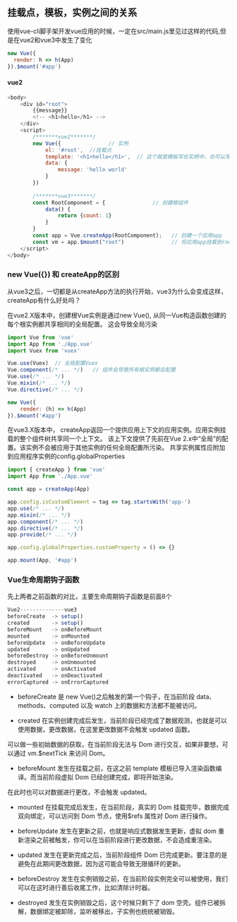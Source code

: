 ## 挂载点，模板，实例之间的关系
使用vue-cli脚手架开发vue应用的时候，一定在src/main.js里见过这样的代码,但是在vue2和vue3中发生了变化
```js
new Vue({
  render: h => h(App)
}).$mount('#app')
```

#### vue2
```js
<body>
	<div id="root"> 
		{{message}}
		<!-- <h1>hello</h1> -->
	</div>
	<script>
		/*******vue2*******/
		new Vue({				// 实例
			el: '#root',  //挂载点
			template: '<h1>hello</h1>',  // 这个就是模板写在实例中，也可以写在挂载点中
			data: {
				message: 'hello world'
			}
		})
		
		/*******vue3*******/
		const RootComponent = {               // 创建根组件
			data() {
				return {count: 1}
			}
		}
		const app = Vue.createApp(RootComponent);   // 创建一个应用app
		const vm = app.$mount("root")               // 将应用app挂载到root节点上，并返回实例vm
	</script>
</body>
```

### new Vue({}) 和 createApp的区别
从vue3之后，一切都是从createApp方法的执行开始，vue3为什么会变成这样，createApp有什么好处吗？

在vue2.X版本中，创建根Vue实例是通过new Vue(), 从同一Vue构造函数创建的每个根实例都共享相同的全局配置。
这会导致全局污染

```js
import Vue from 'vue'
import App from './App.vue'
import Vuex from 'vuex'

Vue.use(Vuex)  // 全局配置Vuex
Vue.component(/* ... */)   // 组件会导致所有根实例都会配置
Vue.use(/* ... */)
Vue.mixin(/* ... */)
Vue.directive(/* ... */)

new Vue({
	render: (h) => h(App)
}).$mount('#app')
```

在vue3.X版本中，
createApp返回一个提供应用上下文的应用实例。应用实例挂载的整个组件树共享同一个上下文。
该上下文提供了先前在Vue 2.x中“全局”的配置。该实例不会被应用于其他实例的任何全局配置所污染。
共享实例属性应附加到应用程序实例的config.globalProperties
```js
import { createApp } from 'vue'
import App from './App.vue'

const app = createApp(App)

app.config.isCustomElement = tag => tag.startsWith('app-')
app.use(/* ... */)
app.mixin(/* ... */)
app.component(/* ... */)
app.directive(/* ... */)
app.provide(/* ... */)

app.config.globalProperties.customProperty = () => {}

app.mount(App, '#app')
```

### Vue生命周期钩子函数
先上两者之前函数的对比，主要生命周期钩子函数是前面8个
```js
Vue2--------------vue3
beforeCreate  -> setup()                    
created       -> setup()                    
beforeMount   -> onBeforeMount              
mounted       -> onMounted
beforeUpdate  -> onBeforeUpdate
updated       -> onUpdated
beforeDestroy -> onBeforeUnmount
destroyed     -> onUnmounted
activated     -> onActivated
deactivated   -> onDeactivated
errorCaptured -> onErrorCaptured
```

 - beforeCreate 是 new Vue()之后触发的第一个钩子，在当前阶段 data、methods、computed 以及 watch 上的数据和方法都不能被访问。

 - created 在实例创建完成后发生，当前阶段已经完成了数据观测，也就是可以使用数据，更改数据，在这里更改数据不会触发 updated 函数。

可以做一些初始数据的获取，在当前阶段无法与 Dom 进行交互，如果非要想，可以通过 vm.$nextTick 来访问 Dom。

 - beforeMount 发生在挂载之前，在这之前 template 模板已导入渲染函数编译。而当前阶段虚拟 Dom 已经创建完成，即将开始渲染。

在此时也可以对数据进行更改，不会触发 updated。

 - mounted 在挂载完成后发生，在当前阶段，真实的 Dom 挂载完毕，数据完成双向绑定，可以访问到 Dom 节点，使用$refs 属性对 Dom 进行操作。

 - beforeUpdate 发生在更新之前，也就是响应式数据发生更新，虚拟 dom 重新渲染之前被触发，你可以在当前阶段进行更改数据，不会造成重渲染。

 - updated 发生在更新完成之后，当前阶段组件 Dom 已完成更新。要注意的是避免在此期间更改数据，因为这可能会导致无限循环的更新。

 - beforeDestroy 发生在实例销毁之前，在当前阶段实例完全可以被使用，我们可以在这时进行善后收尾工作，比如清除计时器。

 - destroyed 发生在实例销毁之后，这个时候只剩下了 dom 空壳。组件已被拆解，数据绑定被卸除，监听被移出，子实例也统统被销毁。


